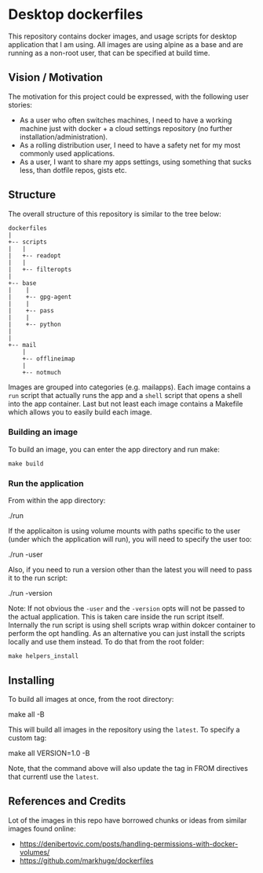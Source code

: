 # Desktop dockerfiles

This repository contains docker images, and usage scripts for desktop application that I am using.
All images are using alpine as a base and are running as a non-root user, that can be specified at build time.

## Vision / Motivation

The motivation for this project could be expressed, with the following user stories: 

- As a user who often switches machines, I need to have a working machine just with docker + a cloud settings repository (no further installation/administration).
- As a rolling distribution user, I need to have a safety net for my most commonly used applications.
- As a user, I want to share my apps settings, using something that sucks less, than dotfile repos, gists etc.

## Structure
The overall structure of this repository is similar to the tree below:

	dockerfiles
	|
	+-- scripts 
	|   |
	|   +-- readopt
 	|   |
	|   +-- filteropts
	|
	+-- base 
	|    |
	|    +-- gpg-agent
	|    |
	|    +-- pass
	|    |
	|    +-- python
	|   
	|
	+-- mail 
	    |
	    +-- offlineimap
	    |
	    +-- notmuch

Images are grouped into categories (e.g. mailapps).
Each image contains a `run` script that actually runs the app and a `shell` script that opens a shell into the app container.
Last but not least each image contains a Makefile which allows you to easily build each image.

### Building an image

To build an image, you can enter the app directory and run make:

    make build

### Run the application

From within the app directory:

   ./run <arguments>

If the applicaiton is using volume mounts with paths specific to the user (under which the application will run), you will need to specify the user too:

   ./run -user <username> <arguments>

Also, if you need to run a version other than the latest you will need to pass it to the run script:

   ./run -version <my version> <arguments>

Note: If not obvious the `-user` and the `-version` opts will not be passed to the actual application. This is taken care inside the run script itself.
Internally the run script is using shell scripts wrap within dokcer container to perform the opt handling. As an alternative you can just install the scripts locally and use them instead.
To do that from the root folder:

	make helpers_install

## Installing

To build all images at once, from the root directory:

   make all -B

This will build all images in the repository using the `latest`. To specify a custom tag:

   make all VERSION=1.0 -B

Note, that the command above will also update the tag in FROM directives that currentl use the `latest`.   

## References and Credits
Lot of the images in this repo have borrowed chunks or ideas from similar images found online:

- https://denibertovic.com/posts/handling-permissions-with-docker-volumes/
- https://github.com/markhuge/dockerfiles

